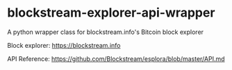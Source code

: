 # blockstream-explorer-api-wrapper
A python wrapper class for blockstream.info's Bitcoin block explorer

Block explorer: https://blockstream.info

API Reference: https://github.com/Blockstream/esplora/blob/master/API.md

